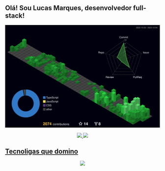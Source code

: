 ## Olá! Sou Lucas Marques, desenvolvedor  full-stack!

![Status](./profile-3d-contrib/profile-night-green.svg)
  
<div align="center">
  <a href="https://github.com/codedbylucas">
  <img height="195em" src="https://github-readme-stats.vercel.app/api?username=codedbylucas&show_icons=true&theme=dracula&count_private=true"/>
  <img height="195em" src="https://github-readme-stats.vercel.app/api/top-langs/?username=codedbylucas&layout=compact&langs_count=7&theme=dracula"/>
</div>
    
## Tecnoligas que domino

<p align="center">
  <a href="https://skillicons.dev">
    <img src="https://skillicons.dev/icons?i=js,ts,nodejs,jest,express,nestjs,prisma,sequelize,mongodb,postgres,git,postman,heroku,netlify,vercel,docker,react,html,css,sass,figma" />
  </a>
</p>
  

